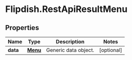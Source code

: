 # Flipdish.RestApiResultMenu

## Properties
Name | Type | Description | Notes
------------ | ------------- | ------------- | -------------
**data** | [**Menu**](Menu.md) | Generic data object. | [optional] 


